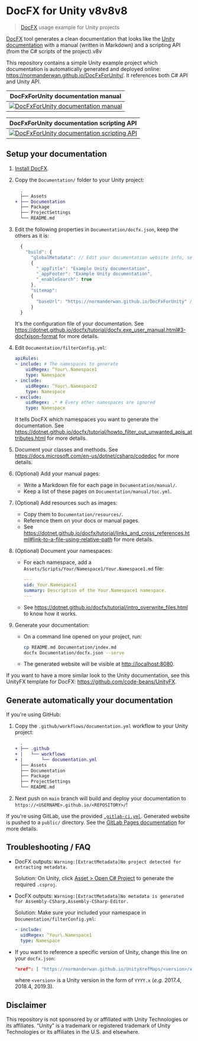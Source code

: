 # DocFX for Unity v8v8v8

> [DocFX](https://dotnet.github.io/docfx/index.html) usage example for Unity projects

[DocFX](https://dotnet.github.io/docfx/) tool generates a clean documentation that looks like the
[Unity documentation](https://docs.unity3d.com/Manual/index.html) with a manual (written in Markdown) and a scripting
API (from the C# scripts of the project).v8v

This repository contains a simple Unity example project which documentation is automatically generated and deployed
online: <https://normanderwan.github.io/DocFxForUnity/>. It references both C# API and Unity API.

| DocFxForUnity documentation manual |
|:----------------------------------:|
| [![DocFxForUnity documentation manual](https://normanderwan.github.io/DocFxForUnity/resources/ExampleManual.png)](https://normanderwan.github.io/DocFxForUnity/manual/coniunctis.html) |

| DocFxForUnity documentation scripting API |
|:----------------------------------:|
| [![DocFxForUnity documentation scripting API](https://normanderwan.github.io/DocFxForUnity/resources/ExampleScriptingApi.png)](https://normanderwan.github.io/DocFxForUnity/api/DocFxForUnity.Player.html) |

## Setup your documentation

1. [Install DocFX](https://dotnet.github.io/docfx/tutorial/docfx_getting_started.html#2-use-docfx-as-a-command-line-tool).
2. Copy the `Documentation/` folder to your Unity project:

    ```diff
      .
      ├── Assets
    + ├── Documentation
      ├── Package
      ├── ProjectSettings
      └── README.md
    ```

3. Edit the following properties in `Documentation/docfx.json`, keep the others as it is:

    ```javascript
      {
        "build": {
          "globalMetadata": // Edit your documentation website info, see: https://dotnet.github.io/docfx/tutorial/docfx.exe_user_manual.html#322-reserved-metadata
          {
            "_appTitle": "Example Unity documentation",
            "_appFooter": "Example Unity documentation",
            "_enableSearch": true
          },
          "sitemap":
          {
            "baseUrl": "https://normanderwan.github.io/DocFxForUnity" // The URL of your documentation website
          }
      }
    ```

    It's the configuration file of your documentation.
    See <https://dotnet.github.io/docfx/tutorial/docfx.exe_user_manual.html#3-docfxjson-format> for more details.

4. Edit `Documentation/filterConfig.yml`:

    ```yaml
    apiRules:
    - include: # The namespaces to generate
        uidRegex: ^Your\.Namespace1
        type: Namespace
    - include:
        uidRegex: ^Your\.Namespace2
        type: Namespace
    - exclude:
        uidRegex: .* # Every other namespaces are ignored
        type: Namespace
    ```

    It tells DocFX which namespaces you want to generate the documentation.
    See <https://dotnet.github.io/docfx/tutorial/howto_filter_out_unwanted_apis_attributes.html> for more details.

5. Document your classes and methods. See <https://docs.microsoft.com/en-us/dotnet/csharp/codedoc> for more details.

6. (Optional) Add your manual pages:
    - Write a Markdown file for each page in `Documentation/manual/`.
    - Keep a list of these pages on `Documentation/manual/toc.yml`.

7. (Optional) Add resources such as images:
    - Copy them to `Documentation/resources/`.
    - Reference them on your docs or manual pages.
    - See <https://dotnet.github.io/docfx/tutorial/links_and_cross_references.html#link-to-a-file-using-relative-path> for more details.

8. (Optional) Document your namespaces:
    - For each namespace, add a `Assets/Scripts/Your/Namespace1/Your.Namespace1.md` file:

        ```yaml
        ---
        uid: Your.Namespace1
        summary: Description of the Your.Namespace1 namespace.
        ---
        ```
    - See <https://dotnet.github.io/docfx/tutorial/intro_overwrite_files.html> to know how it works.

9. Generate your documentation:
    - On a command line opened on your project, run:

        ```bash
        cp README.md Documentation/index.md
        docfx Documentation/docfx.json --serve
        ```

    - The generated website will be visible at <http://localhost:8080>.

If you want to have a more similar look to the Unity documentation, see this UnityFX template for DocFX:
<https://github.com/code-beans/UnityFX>.

## Generate automatically your documentation

If you're using GitHub:

1. Copy the `.github/workflows/documentation.yml` workflow to your Unity project:

    ```diff
      .
    + ├── .github
    + |   └── workflows
    + |       └── documentation.yml
      ├── Assets
      ├── Documentation
      ├── Package
      ├── ProjectSettings
      └── README.md
    ```

2. Next push on `main` branch will build and deploy your documentation to `https://<USERNAME>.github.io/<REPOSITORY>/`!

If you're using GitLab, use the provided
[`.gitlab-ci.yml`](https://github.com/NormandErwan/DocFxForUnity/blob/main/.gitlab-ci.yml).
Generated website is pushed to a `public/` directory. See the
[GitLab Pages documentation](https://docs.gitlab.com/ee/user/project/pages/getting_started_part_four.html) for more
details.

## Troubleshooting / FAQ

- DocFX outputs: `Warning:[ExtractMetadata]No project detected for extracting metadata.`

    Solution: On Unity, click [Asset > Open C# Project](https://docs.microsoft.com/fr-fr/visualstudio/cross-platform/media/vstu_open-csharp-project.png?view=vs-2019) to generate the required `.csproj`.

- DocFX outputs: `Warning:[ExtractMetadata]No metadata is generated for Assembly-CSharp,Assembly-CSharp-Editor.`

    Solution: Make sure your included your namespace in `Documentation/filterConfig.yml`:

    ```yaml
    - include:
      uidRegex: ^Your\.Namespace1
      type: Namespace
    ```

- If you want to reference a specific version of Unity, change this line on your `docfx.json`:

  ```json
  "xref": [ "https://normanderwan.github.io/UnityXrefMaps/<version>/xrefmap.yml" ],
  ```

  where `<version>` is a Unity version in the form of `YYYY.x` (*e.g.* 2017.4, 2018.4, 2019.3).

## Disclaimer

This repository is not sponsored by or affiliated with Unity Technologies or its affiliates.
“Unity” is a trademark or registered trademark of Unity Technologies or its affiliates in the U.S. and elsewhere.